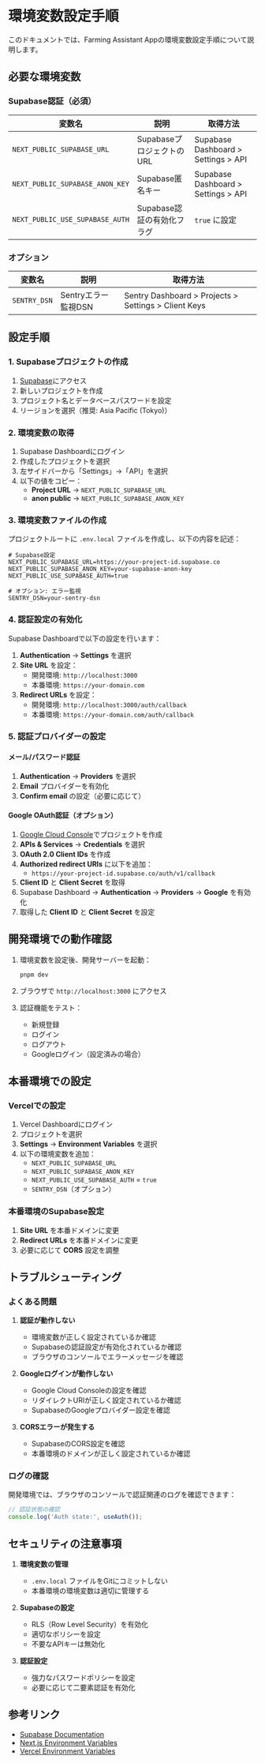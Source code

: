# 環境変数設定手順

このドキュメントでは、Farming Assistant Appの環境変数設定手順について説明します。

## 必要な環境変数

### Supabase認証（必須）

| 変数名 | 説明 | 取得方法 |
|--------|------|----------|
| `NEXT_PUBLIC_SUPABASE_URL` | SupabaseプロジェクトのURL | Supabase Dashboard > Settings > API |
| `NEXT_PUBLIC_SUPABASE_ANON_KEY` | Supabase匿名キー | Supabase Dashboard > Settings > API |
| `NEXT_PUBLIC_USE_SUPABASE_AUTH` | Supabase認証の有効化フラグ | `true` に設定 |

### オプション

| 変数名 | 説明 | 取得方法 |
|--------|------|----------|
| `SENTRY_DSN` | Sentryエラー監視DSN | Sentry Dashboard > Projects > Settings > Client Keys |

## 設定手順

### 1. Supabaseプロジェクトの作成

1. [Supabase](https://supabase.com/)にアクセス
2. 新しいプロジェクトを作成
3. プロジェクト名とデータベースパスワードを設定
4. リージョンを選択（推奨: Asia Pacific (Tokyo)）

### 2. 環境変数の取得

1. Supabase Dashboardにログイン
2. 作成したプロジェクトを選択
3. 左サイドバーから「Settings」→「API」を選択
4. 以下の値をコピー：
   - **Project URL** → `NEXT_PUBLIC_SUPABASE_URL`
   - **anon public** → `NEXT_PUBLIC_SUPABASE_ANON_KEY`

### 3. 環境変数ファイルの作成

プロジェクトルートに `.env.local` ファイルを作成し、以下の内容を記述：

```env
# Supabase設定
NEXT_PUBLIC_SUPABASE_URL=https://your-project-id.supabase.co
NEXT_PUBLIC_SUPABASE_ANON_KEY=your-supabase-anon-key
NEXT_PUBLIC_USE_SUPABASE_AUTH=true

# オプション: エラー監視
SENTRY_DSN=your-sentry-dsn
```

### 4. 認証設定の有効化

Supabase Dashboardで以下の設定を行います：

1. **Authentication** → **Settings** を選択
2. **Site URL** を設定：
   - 開発環境: `http://localhost:3000`
   - 本番環境: `https://your-domain.com`
3. **Redirect URLs** を設定：
   - 開発環境: `http://localhost:3000/auth/callback`
   - 本番環境: `https://your-domain.com/auth/callback`

### 5. 認証プロバイダーの設定

#### メール/パスワード認証

1. **Authentication** → **Providers** を選択
2. **Email** プロバイダーを有効化
3. **Confirm email** の設定（必要に応じて）

#### Google OAuth認証（オプション）

1. [Google Cloud Console](https://console.cloud.google.com/)でプロジェクトを作成
2. **APIs & Services** → **Credentials** を選択
3. **OAuth 2.0 Client IDs** を作成
4. **Authorized redirect URIs** に以下を追加：
   - `https://your-project-id.supabase.co/auth/v1/callback`
5. **Client ID** と **Client Secret** を取得
6. Supabase Dashboard → **Authentication** → **Providers** → **Google** を有効化
7. 取得した **Client ID** と **Client Secret** を設定

## 開発環境での動作確認

1. 環境変数を設定後、開発サーバーを起動：
   ```bash
   pnpm dev
   ```

2. ブラウザで `http://localhost:3000` にアクセス

3. 認証機能をテスト：
   - 新規登録
   - ログイン
   - ログアウト
   - Googleログイン（設定済みの場合）

## 本番環境での設定

### Vercelでの設定

1. Vercel Dashboardにログイン
2. プロジェクトを選択
3. **Settings** → **Environment Variables** を選択
4. 以下の環境変数を追加：
   - `NEXT_PUBLIC_SUPABASE_URL`
   - `NEXT_PUBLIC_SUPABASE_ANON_KEY`
   - `NEXT_PUBLIC_USE_SUPABASE_AUTH` = `true`
   - `SENTRY_DSN`（オプション）

### 本番環境のSupabase設定

1. **Site URL** を本番ドメインに変更
2. **Redirect URLs** を本番ドメインに変更
3. 必要に応じて **CORS** 設定を調整

## トラブルシューティング

### よくある問題

1. **認証が動作しない**
   - 環境変数が正しく設定されているか確認
   - Supabaseの認証設定が有効化されているか確認
   - ブラウザのコンソールでエラーメッセージを確認

2. **Googleログインが動作しない**
   - Google Cloud Consoleの設定を確認
   - リダイレクトURIが正しく設定されているか確認
   - SupabaseのGoogleプロバイダー設定を確認

3. **CORSエラーが発生する**
   - SupabaseのCORS設定を確認
   - 本番環境のドメインが正しく設定されているか確認

### ログの確認

開発環境では、ブラウザのコンソールで認証関連のログを確認できます：

```javascript
// 認証状態の確認
console.log('Auth state:', useAuth());
```

## セキュリティの注意事項

1. **環境変数の管理**
   - `.env.local` ファイルをGitにコミットしない
   - 本番環境の環境変数は適切に管理する

2. **Supabaseの設定**
   - RLS（Row Level Security）を有効化
   - 適切なポリシーを設定
   - 不要なAPIキーは無効化

3. **認証設定**
   - 強力なパスワードポリシーを設定
   - 必要に応じて二要素認証を有効化

## 参考リンク

- [Supabase Documentation](https://supabase.com/docs)
- [Next.js Environment Variables](https://nextjs.org/docs/basic-features/environment-variables)
- [Vercel Environment Variables](https://vercel.com/docs/concepts/projects/environment-variables)
